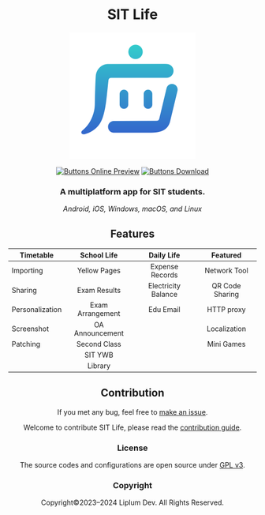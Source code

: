 <div align="center">

# SIT Life

<img src="assets/icon.svg" alt="Icon" width="256">

[![Buttons Online Preview]][Online Preview]
[![Buttons Download]][Download]

### A multiplatform app for SIT students.

*Android, iOS, Windows, macOS, and Linux*

## Features

| Timetable       |   School Life    |     Daily Life      |    Featured     |
|-----------------|:----------------:|:-------------------:|:---------------:|
| Importing       |   Yellow Pages   |   Expense Records   |  Network Tool   |
| Sharing         |   Exam Results   | Electricity Balance | QR Code Sharing |
| Personalization | Exam Arrangement |      Edu Email      |   HTTP proxy    |
| Screenshot      | OA Announcement  |                     |  Localization   |
| Patching        |   Second Class   |                     |   Mini Games    |
|                 |     SIT YWB      |                     |                 |
|                 |     Library      |                     |                 |

## Contribution

If you met any bug, feel free to [make an issue](https://github.com/liplum/mimir/issues/new).

Welcome to contribute SIT Life, please read the [contribution guide](specifications/CONTRIBUTION_GUIDE.md).

### License

The source codes and configurations are open source under [GPL v3](LICENSE).

### Copyright

Copyright©️2023–2024 Liplum Dev. All Rights Reserved.

</div>

<!----------------------------------------------------------------------------->

[Online Preview]: https://liplum-dev.github.io/mimir/

[Download]: https://github.com/liplum-dev/mimir/releases/latest

<!---------------------------------[ Buttons ]--------------------------------->

[Buttons Download]: https://img.shields.io/github/downloads/liplum-dev/mimir/total?color=023a46&label=Download&logo=docusign&logoColor=white&style=for-the-badge&labelColor=034e5e

[Buttons Online Preview]: https://img.shields.io/badge/Online%20Preview-2d7b7e?style=for-the-badge
